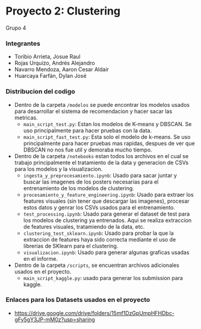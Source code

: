 # Proyecto 2: Clustering
Grupo 4

### Integrantes
* Toribio Arrieta, Josue Raul
* Rojas Urquizo, Andrés Alejandro
* Navarro Mendoza, Aaron Cesar Aldair
* Huarcaya Farfán, Dylan José

### Distribucion del codigo

* Dentro de la carpeta `/modelos` se puede encontrar los modelos usados para desarrollar el sistema de recomendacion y hacer sacar las metricas.
  * `main_script_test.py`: Estan los modelos de K-means y DBSCAN. Se uso principalmente para hacer pruebas con la data.
  * `main_script_fast_test.py`: Esta solo el modelo de k-means. Se uso principalmente para hacer pruebas mas rapidas, despues de ver que DBSCAN no nos fue util y demoraba mucho tiempo.
* Dentro de la carpeta `/notebooks` estan todos los archivos en el cual se trabajo principalmente el tratamiento de la data y generacion de CSVs para los modelos y la visualizacion.
  * `ingesta_y_preprocesamiento.ipynb`: Usado para sacar juntar y buscar las imagenes de los posters necesarias para el entrenamiento de los modelos de clustering.
  * `procesamiento_y_feature_engineering.ipynb`: Usado para extraer los features visuales (sin tener que descargar las imagenes), procesar estos datos y genrar los CSVs usados para el entrenamiento.
  * `test_processing.ipynb`: Usado para generar el dataset de test para los modelos de clustering ya entrenados. Aqui se realiza extraccion de features visuales, tratamiendo de la data, etc.
  * `clustering_test_sklearn.ipynb`: Usado para probar la que la extraccion de features haya sido correcta mediante el uso de librerias de SKlearn para el clustering.
  * `visualizacion.ipynb`: Usado para generar algunas graficas usadas en el informe.
* Dentro de la carpeta `/scripts`, se encuentran archivos adicionales usados en el proyecto.
  * `main_script_kaggle.py`: usado para generar los submission para kaggle.

### Enlaces para los Datasets usados en el proyecto

- https://drive.google.com/drive/folders/15mf1DzGpUmpHFHDbc-gFy5gY3JP-mM0z?usp=sharing 

